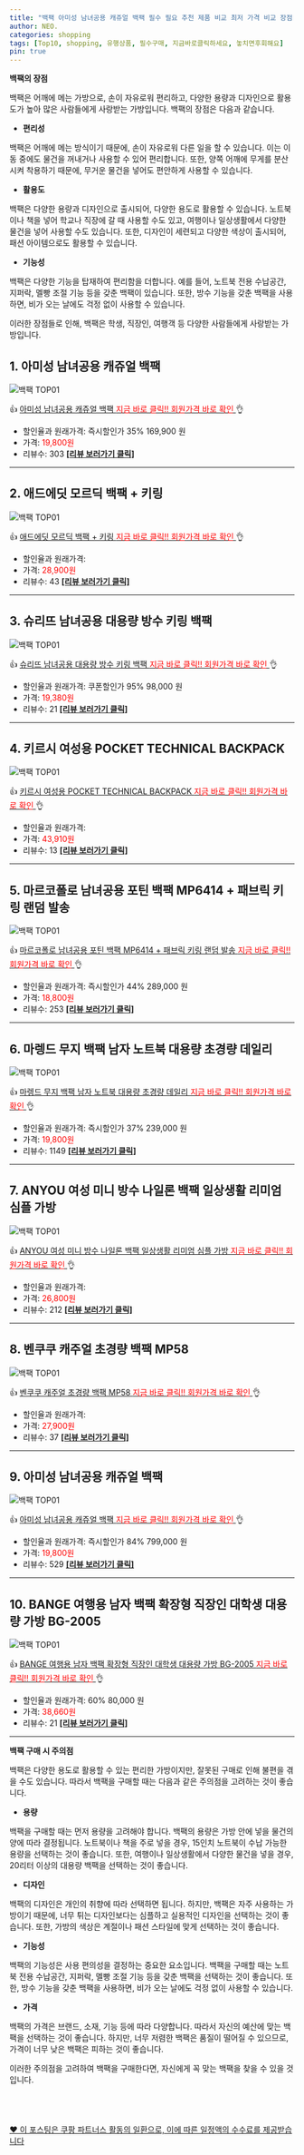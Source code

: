 ```yaml
---
title: "백팩 아미성 남녀공용 캐쥬얼 백팩 필수 필요 추천 제품 비교 최저 가격 비교 장점 구매 후기 구매평"
author: NEO.
categories: shopping
tags: [Top10, shopping, 유행상품, 필수구매, 지금바로클릭하세요, 놓치면후회해요]
pin: true
---
```

**백팩의 장점**

백팩은 어깨에 메는 가방으로, 손이 자유로워 편리하고, 다양한 용량과 디자인으로 활용도가 높아 많은 사람들에게 사랑받는 가방입니다. 백팩의 장점은 다음과 같습니다.

* **편리성**

백팩은 어깨에 메는 방식이기 때문에, 손이 자유로워 다른 일을 할 수 있습니다. 이는 이동 중에도 물건을 꺼내거나 사용할 수 있어 편리합니다. 또한, 양쪽 어깨에 무게를 분산시켜 착용하기 때문에, 무거운 물건을 넣어도 편안하게 사용할 수 있습니다.

* **활용도**

백팩은 다양한 용량과 디자인으로 출시되어, 다양한 용도로 활용할 수 있습니다. 노트북이나 책을 넣어 학교나 직장에 갈 때 사용할 수도 있고, 여행이나 일상생활에서 다양한 물건을 넣어 사용할 수도 있습니다. 또한, 디자인이 세련되고 다양한 색상이 출시되어, 패션 아이템으로도 활용할 수 있습니다.

* **기능성**

백팩은 다양한 기능을 탑재하여 편리함을 더합니다. 예를 들어, 노트북 전용 수납공간, 지퍼락, 멜빵 조절 기능 등을 갖춘 백팩이 있습니다. 또한, 방수 기능을 갖춘 백팩을 사용하면, 비가 오는 날에도 걱정 없이 사용할 수 있습니다.

이러한 장점들로 인해, 백팩은 학생, 직장인, 여행객 등 다양한 사람들에게 사랑받는 가방입니다.

   

## 1. 아미성 남녀공용 캐쥬얼 백팩

![백팩 TOP01](https://thumbnail9.coupangcdn.com/thumbnails/remote/490x490ex/image/vendor_inventory/e25a/8495e4425c221f2230151c2750c4d1325d558ee95bec5b241f0b161299a0.jpg)


👍 [아미성 남녀공용 캐쥬얼 백팩 <font color=red> 지금 바로 클릭!! 회원가격 바로 확인 </font> ](https://link.coupang.com/re/AFFSDP?lptag=AF3617701&subid=GithubCoopas&pageKey=7099896552&traceid=V0-153&itemId=17719479647&vendorItemId=84884364157) 👌 


- 할인율과 원래가격: 즉시할인가 35%  169,900   원
- 가격: <span style='color:red'>19,800원</span>
- 리뷰수: 303  [**[리뷰 보러가기 클릭]**](https://link.coupang.com/re/AFFSDP?lptag=AF3617701&subid=GithubCoopas&pageKey=7099896552&traceid=V0-153&itemId=17719479647&vendorItemId=84884364157)

---


   

## 2. 애드에딧 모르딕 백팩 + 키링

![백팩 TOP01](https://thumbnail10.coupangcdn.com/thumbnails/remote/490x490ex/image/retail/images/13127573029058572-909fef71-ebc7-4234-9493-a70736ab27bf.jpg)


👍 [애드에딧 모르딕 백팩 + 키링 <font color=red> 지금 바로 클릭!! 회원가격 바로 확인 </font> ](https://link.coupang.com/re/AFFSDP?lptag=AF3617701&subid=GithubCoopas&pageKey=5876810289&traceid=V0-153&itemId=10297413871&vendorItemId=70005414885) 👌 


- 할인율과 원래가격: 
- 가격: <span style='color:red'>28,900원</span>
- 리뷰수: 43  [**[리뷰 보러가기 클릭]**](https://link.coupang.com/re/AFFSDP?lptag=AF3617701&subid=GithubCoopas&pageKey=5876810289&traceid=V0-153&itemId=10297413871&vendorItemId=70005414885)

---


   

## 3. 슈리뜨 남녀공용 대용량 방수 키링 백팩

![백팩 TOP01](https://thumbnail10.coupangcdn.com/thumbnails/remote/490x490ex/image/vendor_inventory/f375/8429104371cc84040d4d84b302f79c9ef26fdbf56c7944fe4165ea6fade3.png)


👍 [슈리뜨 남녀공용 대용량 방수 키링 백팩 <font color=red> 지금 바로 클릭!! 회원가격 바로 확인 </font> ](https://link.coupang.com/re/AFFSDP?lptag=AF3617701&subid=GithubCoopas&pageKey=6481843215&traceid=V0-153&itemId=14192825957&vendorItemId=81438491695) 👌 


- 할인율과 원래가격: 쿠폰할인가 95%  98,000   원
- 가격: <span style='color:red'>19,380원</span>
- 리뷰수: 21  [**[리뷰 보러가기 클릭]**](https://link.coupang.com/re/AFFSDP?lptag=AF3617701&subid=GithubCoopas&pageKey=6481843215&traceid=V0-153&itemId=14192825957&vendorItemId=81438491695)

---


   

## 4. 키르시 여성용 POCKET TECHNICAL BACKPACK

![백팩 TOP01](https://thumbnail8.coupangcdn.com/thumbnails/remote/490x490ex/image/rs_quotation_api/hwg8jbqp/83787ae3733b4f3ba0785bf64c3ec2ce.jpg)


👍 [키르시 여성용 POCKET TECHNICAL BACKPACK <font color=red> 지금 바로 클릭!! 회원가격 바로 확인 </font> ](https://link.coupang.com/re/AFFSDP?lptag=AF3617701&subid=GithubCoopas&pageKey=6279087546&traceid=V0-153&itemId=12884015922&vendorItemId=80149212785) 👌 


- 할인율과 원래가격: 
- 가격: <span style='color:red'>43,910원</span>
- 리뷰수: 13  [**[리뷰 보러가기 클릭]**](https://link.coupang.com/re/AFFSDP?lptag=AF3617701&subid=GithubCoopas&pageKey=6279087546&traceid=V0-153&itemId=12884015922&vendorItemId=80149212785)

---


   

## 5. 마르코폴로 남녀공용 포틴 백팩 MP6414 + 패브릭 키링 랜덤 발송

![백팩 TOP01](https://thumbnail7.coupangcdn.com/thumbnails/remote/490x490ex/image/retail/images/69985306104061-21b7180c-466f-4a8a-a892-e76cd6ea9093.jpg)


👍 [마르코폴로 남녀공용 포틴 백팩 MP6414 + 패브릭 키링 랜덤 발송 <font color=red> 지금 바로 클릭!! 회원가격 바로 확인 </font> ](https://link.coupang.com/re/AFFSDP?lptag=AF3617701&subid=GithubCoopas&pageKey=1067323377&traceid=V0-153&itemId=2014322256&vendorItemId=70014095617) 👌 


- 할인율과 원래가격: 즉시할인가 44%  289,000   원
- 가격: <span style='color:red'>18,800원</span>
- 리뷰수: 253  [**[리뷰 보러가기 클릭]**](https://link.coupang.com/re/AFFSDP?lptag=AF3617701&subid=GithubCoopas&pageKey=1067323377&traceid=V0-153&itemId=2014322256&vendorItemId=70014095617)

---


   

## 6. 마렝드 무지 백팩 남자 노트북 대용량 초경량 데일리

![백팩 TOP01](https://thumbnail6.coupangcdn.com/thumbnails/remote/490x490ex/image/vendor_inventory/86bd/47560c6b65a9ffe70f4679c15a23f467b53590a50fdc46d96135c105688d.jpg)


👍 [마렝드 무지 백팩 남자 노트북 대용량 초경량 데일리 <font color=red> 지금 바로 클릭!! 회원가격 바로 확인 </font> ](https://link.coupang.com/re/AFFSDP?lptag=AF3617701&subid=GithubCoopas&pageKey=7479274896&traceid=V0-153&itemId=19532685479&vendorItemId=87567427719) 👌 


- 할인율과 원래가격: 즉시할인가 37%  239,000   원
- 가격: <span style='color:red'>19,800원</span>
- 리뷰수: 1149  [**[리뷰 보러가기 클릭]**](https://link.coupang.com/re/AFFSDP?lptag=AF3617701&subid=GithubCoopas&pageKey=7479274896&traceid=V0-153&itemId=19532685479&vendorItemId=87567427719)

---


   

## 7. ANYOU 여성 미니 방수 나일론 백팩 일상생활 리미엄 심플 가방

![백팩 TOP01](https://thumbnail10.coupangcdn.com/thumbnails/remote/490x490ex/image/vendor_inventory/75ba/6bf1874904d33c73bde94d5fbee62d534e5a09bc832804b1cbf3a443aa79.jpg)


👍 [ANYOU 여성 미니 방수 나일론 백팩 일상생활 리미엄 심플 가방 <font color=red> 지금 바로 클릭!! 회원가격 바로 확인 </font> ](https://link.coupang.com/re/AFFSDP?lptag=AF3617701&subid=GithubCoopas&pageKey=7455704341&traceid=V0-153&itemId=19421097211&vendorItemId=87489370706) 👌 


- 할인율과 원래가격: 
- 가격: <span style='color:red'>26,800원</span>
- 리뷰수: 212  [**[리뷰 보러가기 클릭]**](https://link.coupang.com/re/AFFSDP?lptag=AF3617701&subid=GithubCoopas&pageKey=7455704341&traceid=V0-153&itemId=19421097211&vendorItemId=87489370706)

---


   

## 8. 벤쿠쿠 캐주얼 초경량 백팩 MP58

![백팩 TOP01](https://thumbnail10.coupangcdn.com/thumbnails/remote/490x490ex/image/vendor_inventory/46c5/c0cb6db96f3ed14cf1ac7cb0d45f9e418423a09570a72284e821f879ff70.jpg)


👍 [벤쿠쿠 캐주얼 초경량 백팩 MP58 <font color=red> 지금 바로 클릭!! 회원가격 바로 확인 </font> ](https://link.coupang.com/re/AFFSDP?lptag=AF3617701&subid=GithubCoopas&pageKey=5580712472&traceid=V0-153&itemId=8917672333&vendorItemId=76204275269) 👌 


- 할인율과 원래가격: 
- 가격: <span style='color:red'>27,900원</span>
- 리뷰수: 37  [**[리뷰 보러가기 클릭]**](https://link.coupang.com/re/AFFSDP?lptag=AF3617701&subid=GithubCoopas&pageKey=5580712472&traceid=V0-153&itemId=8917672333&vendorItemId=76204275269)

---


   

## 9. 아미성 남녀공용 캐쥬얼 백팩

![백팩 TOP01](https://thumbnail9.coupangcdn.com/thumbnails/remote/490x490ex/image/vendor_inventory/98d5/2fab775510ca59d91d8758784e655148ff73827bf5ca5104e5b57d15a234.jpg)


👍 [아미성 남녀공용 캐쥬얼 백팩 <font color=red> 지금 바로 클릭!! 회원가격 바로 확인 </font> ](https://link.coupang.com/re/AFFSDP?lptag=AF3617701&subid=GithubCoopas&pageKey=7099896552&traceid=V0-153&itemId=17719479654&vendorItemId=84884364188) 👌 


- 할인율과 원래가격: 즉시할인가 84%  799,000   원
- 가격: <span style='color:red'>19,800원</span>
- 리뷰수: 529  [**[리뷰 보러가기 클릭]**](https://link.coupang.com/re/AFFSDP?lptag=AF3617701&subid=GithubCoopas&pageKey=7099896552&traceid=V0-153&itemId=17719479654&vendorItemId=84884364188)

---


   

## 10. BANGE 여행용 남자 백팩 확장형 직장인 대학생 대용량 가방 BG-2005

![백팩 TOP01](https://thumbnail9.coupangcdn.com/thumbnails/remote/490x490ex/image/vendor_inventory/a3a5/5c6f1094771267ebdcfdf41f4fd179114d5856fa02441dcf551d34737447.jpg)


👍 [BANGE 여행용 남자 백팩 확장형 직장인 대학생 대용량 가방 BG-2005 <font color=red> 지금 바로 클릭!! 회원가격 바로 확인 </font> ](https://link.coupang.com/re/AFFSDP?lptag=AF3617701&subid=GithubCoopas&pageKey=7506896461&traceid=V0-153&itemId=19662149119&vendorItemId=87893172620) 👌 


- 할인율과 원래가격: 60%  80,000   원
- 가격: <span style='color:red'>38,660원</span>
- 리뷰수: 21  [**[리뷰 보러가기 클릭]**](https://link.coupang.com/re/AFFSDP?lptag=AF3617701&subid=GithubCoopas&pageKey=7506896461&traceid=V0-153&itemId=19662149119&vendorItemId=87893172620)

---
**백팩 구매 시 주의점**

백팩은 다양한 용도로 활용할 수 있는 편리한 가방이지만, 잘못된 구매로 인해 불편을 겪을 수도 있습니다. 따라서 백팩을 구매할 때는 다음과 같은 주의점을 고려하는 것이 좋습니다.

* **용량**

백팩을 구매할 때는 먼저 용량을 고려해야 합니다. 백팩의 용량은 가방 안에 넣을 물건의 양에 따라 결정됩니다. 노트북이나 책을 주로 넣을 경우, 15인치 노트북이 수납 가능한 용량을 선택하는 것이 좋습니다. 또한, 여행이나 일상생활에서 다양한 물건을 넣을 경우, 20리터 이상의 대용량 백팩을 선택하는 것이 좋습니다.

* **디자인**

백팩의 디자인은 개인의 취향에 따라 선택하면 됩니다. 하지만, 백팩은 자주 사용하는 가방이기 때문에, 너무 튀는 디자인보다는 심플하고 실용적인 디자인을 선택하는 것이 좋습니다. 또한, 가방의 색상은 계절이나 패션 스타일에 맞게 선택하는 것이 좋습니다.

* **기능성**

백팩의 기능성은 사용 편의성을 결정하는 중요한 요소입니다. 백팩을 구매할 때는 노트북 전용 수납공간, 지퍼락, 멜빵 조절 기능 등을 갖춘 백팩을 선택하는 것이 좋습니다. 또한, 방수 기능을 갖춘 백팩을 사용하면, 비가 오는 날에도 걱정 없이 사용할 수 있습니다.

* **가격**

백팩의 가격은 브랜드, 소재, 기능 등에 따라 다양합니다. 따라서 자신의 예산에 맞는 백팩을 선택하는 것이 좋습니다. 하지만, 너무 저렴한 백팩은 품질이 떨어질 수 있으므로, 가격이 너무 낮은 백팩은 피하는 것이 좋습니다.

이러한 주의점을 고려하여 백팩을 구매한다면, 자신에게 꼭 맞는 백팩을 찾을 수 있을 것입니다.<br><br><br><br><br> [ ❤  이 포스팅은 쿠팡 파트너스 활동의 일환으로, 이에 따른 일정액의 수수료를 제공받습니다](https://link.coupang.com/a/bcEFyh)